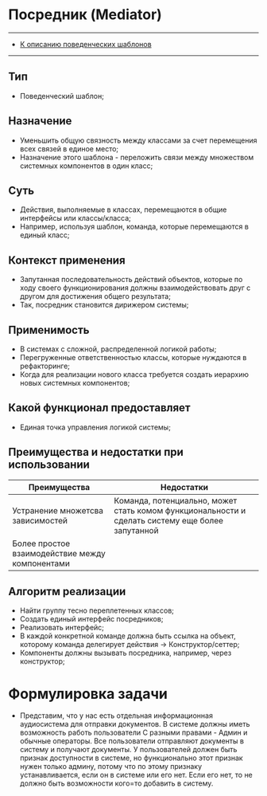 # Посредник (Mediator)
****
* [К описанию поведенческих шаблонов](../README.md)
****

## Тип
* Поведенческий шаблон;

## Назначение
* Уменьшить общую связность между классами 
за счет перемещения всех связей в единое место;
* Назначение этого шаблона - переложить связи между множеством 
системных компонентов в один класс;

## Суть
* Действия, выполняемые в классах, перемещаются в общие интерфейсы или классы/класса;
* Например, используя шаблон, команда, которые перемещаются в единый класс;

## Контекст применения
* Запутанная последовательность действий объектов, 
которые по ходу своего функционирования должны взаимодействовать друг с другом для достижения общего результата;
* Так, посредник становится дирижером системы;

## Применимость
* В системах с сложной, распределенной логикой работы;
* Перегруженные ответственностью классы, которые нуждаются в рефакторинге;
* Когда для реализации нового класса требуется создать иерархию новых системных компонентов;

## Какой функционал предоставляет
* Единая точка управления логикой системы;

## Преимущества и недостатки при использовании
| Преимущества                                    | Недостатки                                                           |
|-------------------------------------------------|----------------------------------------------------------------------|
| Устранение множетсва зависимостей               | Команда, потенциально, может стать комом функциональности и сделать систему еще более запутанной |
| Более простое взаимодействие между компонентами |                                                                      |

## Алгоритм реализации
* Найти группу тесно переплетенных классов;
* Создать единый интерфейс посредников;
* Реализовать интерфейс;
* В каждой конкретной команде должна быть ссылка на объект,
  которому команда делегирует действия -> Конструктор/сеттер;
* Компоненты должны вызывать посредника, например, через конструктор;

# Формулировка задачи
* Представим, что у нас есть отдельная информационная аудиосистема 
для отправки документов. В системе должны иметь возможность работь пользователи
С разными правами - Админ и обычные операторы. Все пользователи 
отправляют документы в систему и получают документы. У пользователей 
должен быть признак доступности в системе, но функционально этот признак 
нужен только админу, потому что по этому признаку устанавливается, 
если он в системе или его нет. 
Если его нет, то не должно быть возможности кого=то добавить в систему.